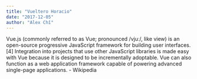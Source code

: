 ```yaml
---
title: "Vueltero Horacio"
date: "2017-12-05"
author: "Alex Chî"
---
```


Vue.js (commonly referred to as Vue; pronounced /vjuː/, like view) is an open-source progressive JavaScript framework for building user interfaces.[4] Integration into projects that use other JavaScript libraries is made easy with Vue because it is designed to be incrementally adoptable. Vue can also function as a web application framework capable of powering advanced single-page applications. - Wikipedia